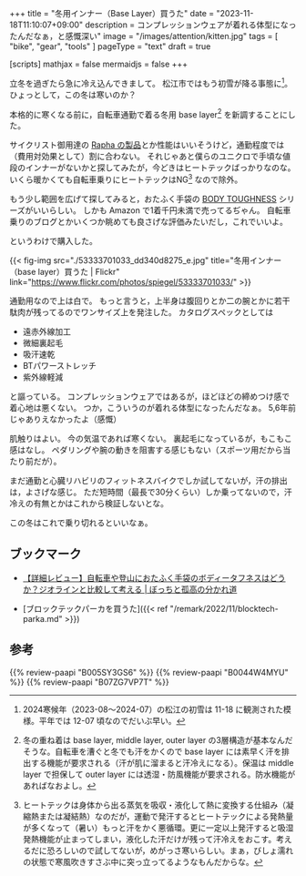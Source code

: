 +++
title = "冬用インナー（Base Layer）買うた"
date =  "2023-11-18T11:10:07+09:00"
description =  コンプレッションウェアが着れる体型になったんだなぁ，と感慨深い"
image = "/images/attention/kitten.jpg"
tags = [ "bike", "gear", "tools" ]
pageType = "text"
draft = true

[scripts]
  mathjax = false
  mermaidjs = false
+++

立冬を過ぎたら急に冷え込んできまして。
松江市ではもう初雪が降る事態に[^s1]。
ひょっとして，この冬は寒いのか？

[^s1]: 2024寒候年（2023-08～2024-07）の松江の初雪は 11-18 に観測された模様。平年では 12-07 頃なのでだいぶ早い。

本格的に寒くなる前に，自転車通勤で着る冬用 base layer[^bl1] を新調することにした。

[^bl1]: 冬の重ね着は base layer, middle layer, outer layer の3層構造が基本なんだそうな。自転車を漕ぐと冬でも汗をかくので base layer には素早く汗を排出する機能が要求される（汗が肌に溜まると汗冷えになる）。保温は middle layer で担保して outer layer には透湿・防風機能が要求される。防水機能があればなおよし。

サイクリスト御用達の [Rapha の製品](https://www.rapha.cc/jp/ja/mens-products/base-layers/category/base-layers "サイクリング ベースレイヤー｜サイクリング 快適性 機能性 断熱性  | Rapha Site")とか性能はいいそうけど，通勤程度では（費用対効果として）割に合わない。
それじゃあと僕らのユニクロで手頃な値段のインナーがないかと探してみたが，今どきはヒートテックばっかりなのな。
いくら暖かくても自転車乗りにヒートテックはNG[^ht1] なので除外。

[^ht1]: ヒートテックは身体から出る蒸気を吸収・液化して熱に変換する仕組み（凝縮熱または凝結熱）なのだが，運動で発汗するとヒートテックによる発熱量が多くなって（暑い）もっと汗をかく悪循環。更に一定以上発汗すると吸湿発熱機能が止まってしまい，液化した汗だけが残って汗冷えをおこす。考えるだに恐ろしいので試してないが，めがっさ寒いらしい。まぁ，びしょ濡れの状態で寒風吹きすさぶ中に突っ立ってるようなもんだからな。

もう少し範囲を広げて探してみると，おたふく手袋の [BODY TOUGHNESS] シリーズがいいらしい。
しかも Amazon で1着千円未満で売ってるぢゃん。
自転車乗りのブログとかいくつか眺めても良さげな評価みたいだし，これでいいよ。

というわけで購入した。

{{< fig-img src="./53333701033_dd340d8275_e.jpg" title="冬用インナー（base layer）買うた | Flickr" link="https://www.flickr.com/photos/spiegel/53333701033/" >}}

通勤用なので上は白で。
もっと言うと，上半身は腹回りとか二の腕とかに若干駄肉が残ってるのでワンサイズ上を発注した。
カタログスペックとしては

- 遠赤外線加工
- 微細裏起毛
- 吸汗速乾
- BTパワーストレッチ
- 紫外線軽減

と謳っている。
コンプレッションウェアではあるが，ほどほどの締めつけ感で着心地は悪くない。
つか，こういうのが着れる体型になったんだなぁ。
5,6年前じゃありえなかったよ（感慨）

肌触りはよい。
今の気温であれば寒くない。
裏起毛になっているが，もこもこ感はなし。
ペダリングや腕の動きを阻害する感じもない（スポーツ用だから当たり前だが）。

まだ通勤と心臓リハビリのフィットネスバイクでしか試してないが，汗の排出は，よさげな感じ。
ただ短時間（最長で30分くらい）しか乗ってないので，汗冷えの有無とかはこれから検証しないとな。

この冬はこれで乗り切れるといいなぁ。

## ブックマーク

- [【詳細レビュー】自転車や登山におたふく手袋のボディータフネスはどうか？ジオラインと比較して考える | ぼっちと孤高の分かれ道](https://solitary-boy.com/2020/03/05/%e3%80%90%e8%a9%b3%e7%b4%b0%e3%83%ac%e3%83%93%e3%83%a5%e3%83%bc%e3%80%91%e8%87%aa%e8%bb%a2%e8%bb%8a%e3%82%84%e7%99%bb%e5%b1%b1%e3%81%ab%e3%81%8a%e3%81%9f%e3%81%b5%e3%81%8f%e6%89%8b%e8%a2%8b%e3%81%ae/)

- [ブロックテックパーカを買うた]({{< ref "/remark/2022/11/blocktech-parka.md" >}})

[BODY TOUGHNESS]: https://body-toughness.jp/ "BODY TOUGHNESS（ボディタフネス）公式 | BODY TOUGHNESS（ボディタフネス）公式サイトです。ワーク、スポーツシーンなど、常に厳しい環境下で最大限のパフォーマンスを発揮し続けるスペシャリスト達が求めるインナーウェアシリーズ。"

## 参考

{{% review-paapi "B005SY3GS6" %}} <!-- インナー base layer 上 -->
{{% review-paapi "B0044W4MYU" %}} <!-- インナー base layer 下 タイツ -->
{{% review-paapi "B07ZG7VP7T" %}} <!-- サイクリンググローブ -->
